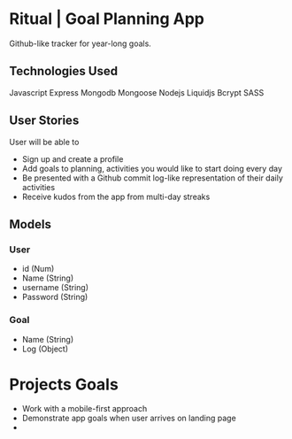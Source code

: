 # Ritual | Goal Planning App

Github-like tracker for year-long goals.

## Technologies Used
Javascript
Express
Mongodb
Mongoose
Nodejs
Liquidjs
Bcrypt
SASS

## User Stories
User will be able to
- Sign up and create a profile
- Add goals to planning, activities you would like to start doing every day
- Be presented with a Github commit log-like representation of their daily activities
- Receive kudos from the app from multi-day streaks

## Models
### User
- id (Num)
- Name (String)
- username (String)
- Password (String)

### Goal
- Name (String)
- Log (Object)

# Projects Goals
- Work with a mobile-first approach
- Demonstrate app goals when user arrives on landing page
- 
